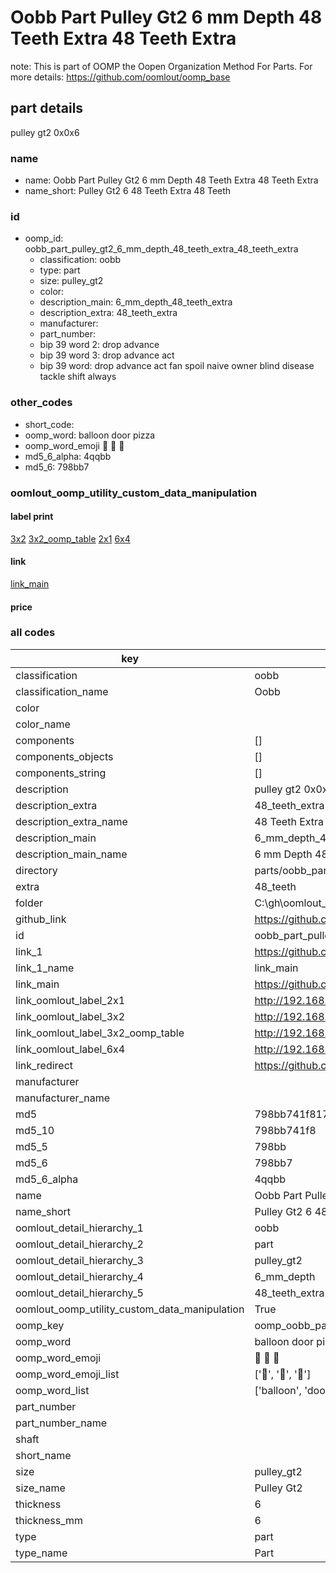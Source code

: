 # Oobb Part Pulley Gt2 6 mm Depth 48 Teeth Extra 48 Teeth Extra  

note: This is part of OOMP the Oopen Organization Method For Parts. For more details: https://github.com/oomlout/oomp_base

##  part details
  



pulley gt2 0x0x6



### name
* name: Oobb Part Pulley Gt2 6 mm Depth 48 Teeth Extra 48 Teeth Extra
* name_short: Pulley Gt2 6 48 Teeth Extra 48 Teeth
### id
* oomp_id: oobb_part_pulley_gt2_6_mm_depth_48_teeth_extra_48_teeth_extra
  * classification: oobb
  * type: part
  * size: pulley_gt2
  * color: 
  * description_main: 6_mm_depth_48_teeth_extra
  * description_extra: 48_teeth_extra
  * manufacturer: 
  * part_number: 
  * bip 39 word 2: drop advance
  * bip 39 word 3: drop advance act
  * bip 39 word: drop advance act fan spoil naive owner blind disease tackle shift always

### other_codes
* short_code: 
* oomp_word: balloon door pizza
* oomp_word_emoji :balloon: :door: :pizza:
* md5_6_alpha: 4qqbb
* md5_6: 798bb7






### oomlout_oomp_utility_custom_data_manipulation
#### label print
[3x2](http://192.168.1.245:1112/?label=oomp%204qqbb)
[3x2_oomp_table](http://192.168.1.108:1112/?label=oomp%204qqbb)
[2x1](http://192.168.1.242:1112/?label=oomp%204qqbb)
[6x4](http://192.168.1.55:1112/?label=oomp%204qqbb)    

#### link

[link_main](https://github.com/oomlout/oomlout_oobb_version_4_generated_parts/tree/main/navigation_oomp/oobb/part/pulley_gt2/6_mm_depth_48_teeth_extra/48_teeth_extra/part)                              

#### price







### all codes 
| key | value |  
| --- | --- |  
| classification | oobb |  
| classification_name | Oobb |  
| color |  |  
| color_name |  |  
| components | [] |  
| components_objects | [] |  
| components_string | [] |  
| description | pulley gt2 0x0x6 |  
| description_extra | 48_teeth_extra |  
| description_extra_name | 48 Teeth Extra |  
| description_main | 6_mm_depth_48_teeth_extra |  
| description_main_name | 6 mm Depth 48 Teeth Extra |  
| directory | parts/oobb_part_pulley_gt2_6_mm_depth_48_teeth_extra_48_teeth_extra |  
| extra | 48_teeth |  
| folder | C:\gh\oomlout_oobb_version_4_generated_parts\parts\oobb_part_pulley_gt2_6_mm_depth_48_teeth_extra_48_teeth_extra |  
| github_link | https://github.com/oomlout/oomlout_oomp_part_src/tree/main/parts/oobb_part_pulley_gt2_6_mm_depth_48_teeth_extra_48_teeth_extra |  
| id | oobb_part_pulley_gt2_6_mm_depth_48_teeth_extra_48_teeth_extra |  
| link_1 | https://github.com/oomlout/oomlout_oobb_version_4_generated_parts/tree/main/navigation_oomp/oobb/part/pulley_gt2/6_mm_depth_48_teeth_extra/48_teeth_extra/part |  
| link_1_name | link_main |  
| link_main | https://github.com/oomlout/oomlout_oobb_version_4_generated_parts/tree/main/navigation_oomp/oobb/part/pulley_gt2/6_mm_depth_48_teeth_extra/48_teeth_extra/part |  
| link_oomlout_label_2x1 | http://192.168.1.242:1112/?label=oomp%204qqbb |  
| link_oomlout_label_3x2 | http://192.168.1.245:1112/?label=oomp%204qqbb |  
| link_oomlout_label_3x2_oomp_table | http://192.168.1.108:1112/?label=oomp%204qqbb |  
| link_oomlout_label_6x4 | http://192.168.1.55:1112/?label=oomp%204qqbb |  
| link_redirect | https://github.com/oomlout/oomlout_oobb_version_4_generated_parts/tree/main/parts/oobb_pulley_gt2_06_ex_48_teeth |  
| manufacturer |  |  
| manufacturer_name |  |  
| md5 | 798bb741f817d3c64ae9252c04c0fa1b |  
| md5_10 | 798bb741f8 |  
| md5_5 | 798bb |  
| md5_6 | 798bb7 |  
| md5_6_alpha | 4qqbb |  
| name | Oobb Part Pulley Gt2 6 mm Depth 48 Teeth Extra 48 Teeth Extra |  
| name_short | Pulley Gt2 6 48 Teeth Extra 48 Teeth |  
| oomlout_detail_hierarchy_1 | oobb |  
| oomlout_detail_hierarchy_2 | part |  
| oomlout_detail_hierarchy_3 | pulley_gt2 |  
| oomlout_detail_hierarchy_4 | 6_mm_depth |  
| oomlout_detail_hierarchy_5 | 48_teeth_extra |  
| oomlout_oomp_utility_custom_data_manipulation | True |  
| oomp_key | oomp_oobb_part_pulley_gt2_6_mm_depth_48_teeth_extra_48_teeth_extra |  
| oomp_word | balloon door pizza |  
| oomp_word_emoji | :balloon: :door: :pizza: |  
| oomp_word_emoji_list | [':balloon:', ':door:', ':pizza:'] |  
| oomp_word_list | ['balloon', 'door', 'pizza'] |  
| part_number |  |  
| part_number_name |  |  
| shaft |  |  
| short_name |  |  
| size | pulley_gt2 |  
| size_name | Pulley Gt2 |  
| thickness | 6 |  
| thickness_mm | 6 |  
| type | part |  
| type_name | Part |  
